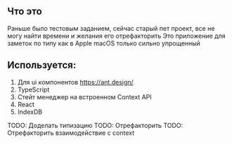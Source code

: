 ## Что это
Раньше было тестовым заданием, сейчас старый пет проект, все не могу найти времени и желания его отрефакторить
Это приложение для заметок по типу как в Apple macOS только сильно упрощенный

## Используется:
1) Для ui компонентов https://ant.design/
2) TypeScript
3) Стейт менеджер на встроенном Context API
4) React
5) IndexDB

TODO: Доделать типизацию
TODO: Отрефакторить
TODO: Отрефакторить взаимодействие с context
